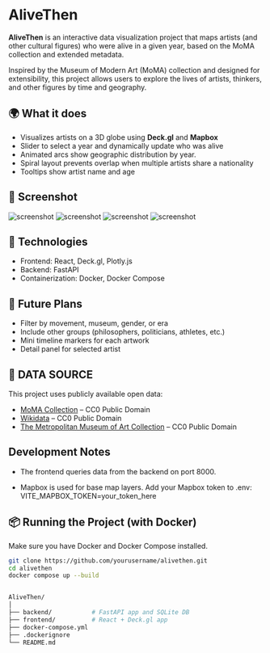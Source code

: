 # AliveThen

**AliveThen** is an interactive data visualization project that maps artists (and other cultural figures) who were alive in a given year, based on the MoMA collection and extended metadata.

Inspired by the Museum of Modern Art (MoMA) collection and designed for extensibility, this project allows users to explore the lives of artists, thinkers, and other figures by time and geography.

## 🌍 What it does

- Visualizes artists on a 3D globe using **Deck.gl** and **Mapbox**
- Slider to select a year and dynamically update who was alive
- Animated arcs show geographic distribution by year.
- Spiral layout prevents overlap when multiple artists share a nationality
- Tooltips show artist name and age

## 📸 Screenshot

![screenshot](BW_Screenshot000.png)
![screenshot](BW_Screenshot001.png) 
![screenshot](BW_Screenshot002.png) 
![screenshot](BW_Screenshot003.png) 

## 🚀 Technologies

- Frontend: React, Deck.gl, Plotly.js
- Backend: FastAPI
- Containerization: Docker, Docker Compose

## 🧠 Future Plans

- Filter by movement, museum, gender, or era
- Include other groups (philosophers, politicians, athletes, etc.)
- Mini timeline markers for each artwork
- Detail panel for selected artist

## 🧠 DATA SOURCE
This project uses publicly available open data:

- [MoMA Collection](https://github.com/MuseumofModernArt/collection) – CC0 Public Domain
- [Wikidata](https://www.wikidata.org/wiki/Wikidata:Main_Page) – CC0 Public Domain
- [The Metropolitan Museum of Art Collection](https://github.com/metmuseum/openaccess) – CC0 Public Domain

## Development Notes
- The frontend queries data from the backend on port 8000.

- Mapbox is used for base map layers. Add your Mapbox token to .env:
    VITE_MAPBOX_TOKEN=your_token_here

## 📦 Running the Project (with Docker)

Make sure you have Docker and Docker Compose installed.

```bash
git clone https://github.com/yourusername/alivethen.git
cd alivethen
docker compose up --build


AliveThen/
│
├── backend/           # FastAPI app and SQLite DB
├── frontend/          # React + Deck.gl app
├── docker-compose.yml
├── .dockerignore
└── README.md


